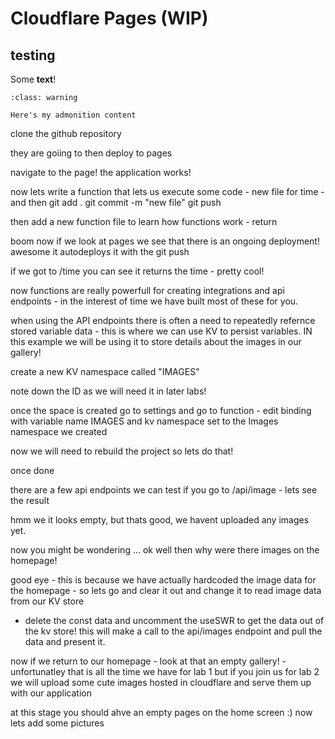 # Cloudflare Pages (WIP)
## testing
Some **text**!
```{admonition} Here's my title
:class: warning

Here's my admonition content
```

clone the github repository 

they are goiing to then deploy to pages 

navigate to the page! the application works! 

now lets write a function that lets us execute some code - 
new file for time - and then git add . git commit -m "new file" git push

then add a new function file to learn how functions work - return 

boom now if we look at pages we see that there is an ongoing deployment! awesome it autodeploys it with the git push

if we got to /time you can see it returns the time - pretty cool! 

now functions are really powerfull for creating integrations and api endpoints - in the interest of time we have built most of these for you.

when using the API endpoints there is often a need to repeatedly refernce stored variable data - this is where we can use KV to persist variables. IN this example we will be using it to store details about the images in our gallery! 

create a new KV namespace called "IMAGES"

note down the ID as we will need it in later labs! 

once the space is created go to settings and go to function - edit binding with variable name IMAGES and kv namespace set to the Images namespace we created 

now we will need to rebuild the project so lets do that! 

once done 


there are a few api endpoints we can test if you go to /api/image - lets see the result 

hmm we it looks empty, but thats good, we havent uploaded any images yet.


now you might be wondering ... ok well then why were there images on the homepage! 

good eye - this is because we have actually hardcoded the image data for the homepage - so lets go and clear it out and change it to read image data from our KV store 

- delete the const data and uncomment the useSWR to get the data out of the kv store! this will make a call to the api/images endpoint and pull the data and present it.

now if we return to our homepage - look at that an empty gallery!  - unfortunatley that is all the time we have for lab 1 but if you join us for lab 2 we will upload some cute images hosted in cloudflare and serve them up with our application

at this stage you should ahve an empty pages on the home screen :) now lets add some pictures 



